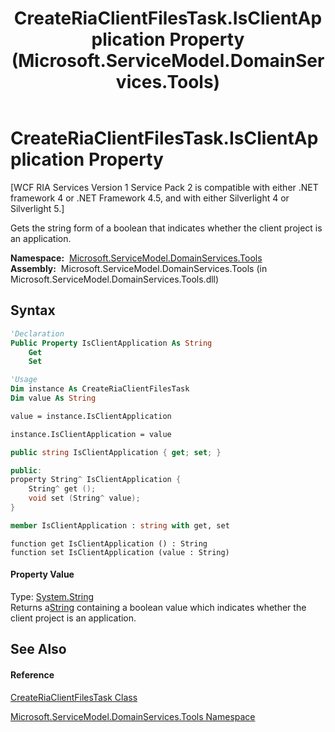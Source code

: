 ﻿---
title: CreateRiaClientFilesTask.IsClientApplication Property  (Microsoft.ServiceModel.DomainServices.Tools)
TOCTitle: IsClientApplication Property
ms:assetid: P:Microsoft.ServiceModel.DomainServices.Tools.CreateRiaClientFilesTask.IsClientApplication
ms:mtpsurl: https://msdn.microsoft.com/en-us/library/microsoft.servicemodel.domainservices.tools.createriaclientfilestask.isclientapplication(v=VS.91)
ms:contentKeyID: 32336257
ms.date: 01/27/2012
mtps_version: v=VS.91
f1_keywords:
- Microsoft.ServiceModel.DomainServices.Tools.CreateRiaClientFilesTask.IsClientApplication
- Microsoft.ServiceModel.DomainServices.Tools.CreateRiaClientFilesTask.get_IsClientApplication
- Microsoft.ServiceModel.DomainServices.Tools.CreateRiaClientFilesTask.set_IsClientApplication
dev_langs:
- CSharp
- JScript
- VB
- FSharp
- c++
api_location:
- microsoft.servicemodel.domainservices.tools.dll
api_name:
- Microsoft.ServiceModel.DomainServices.Tools.CreateRiaClientFilesTask.get_IsClientApplication
- Microsoft.ServiceModel.DomainServices.Tools.CreateRiaClientFilesTask.IsClientApplication
- Microsoft.ServiceModel.DomainServices.Tools.CreateRiaClientFilesTask.set_IsClientApplication
api_type:
- Managed
topic_type:
- apiref
- kbSyntax
product_family_name: VS
ROBOTS: INDEX,FOLLOW
---

# CreateRiaClientFilesTask.IsClientApplication Property

\[WCF RIA Services Version 1 Service Pack 2 is compatible with either .NET framework 4 or .NET Framework 4.5, and with either Silverlight 4 or Silverlight 5.\]

Gets the string form of a boolean that indicates whether the client project is an application.

**Namespace:**  [Microsoft.ServiceModel.DomainServices.Tools](gg153739\(v=vs.91\).md)  
**Assembly:**  Microsoft.ServiceModel.DomainServices.Tools (in Microsoft.ServiceModel.DomainServices.Tools.dll)

## Syntax

``` vb
'Declaration
Public Property IsClientApplication As String
    Get
    Set
```

``` vb
'Usage
Dim instance As CreateRiaClientFilesTask
Dim value As String

value = instance.IsClientApplication

instance.IsClientApplication = value
```

``` csharp
public string IsClientApplication { get; set; }
```

``` c++
public:
property String^ IsClientApplication {
    String^ get ();
    void set (String^ value);
}
```

``` fsharp
member IsClientApplication : string with get, set
```

``` jscript
function get IsClientApplication () : String
function set IsClientApplication (value : String)
```

#### Property Value

Type: [System.String](https://msdn.microsoft.com/en-us/library/s1wwdcbf)  
Returns a[String](https://msdn.microsoft.com/en-us/library/s1wwdcbf) containing a boolean value which indicates whether the client project is an application.  

## See Also

#### Reference

[CreateRiaClientFilesTask Class](gg153718\(v=vs.91\).md)

[Microsoft.ServiceModel.DomainServices.Tools Namespace](gg153739\(v=vs.91\).md)

